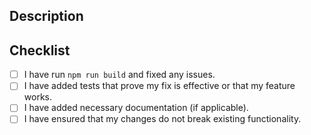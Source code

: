 ## Description
<!-- Please describe your changes -->

## Checklist
- [ ] I have run `npm run build` and fixed any issues.
- [ ] I have added tests that prove my fix is effective or that my feature works.
- [ ] I have added necessary documentation (if applicable).
- [ ] I have ensured that my changes do not break existing functionality.
